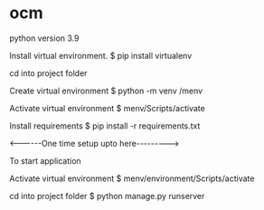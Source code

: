 # ocm
python version 3.9

Install virtual environment.
$ pip install virtualenv

cd into project folder

Create virtual environment
$ python -m venv /menv

Activate virtual environment
$ menv/Scripts/activate

Install requirements
$ pip install -r requirements.txt

<------One time setup upto here--------->

To start application

Activate virtual environment
$ menv/environment/Scripts/activate

cd into project folder
$ python manage.py runserver


